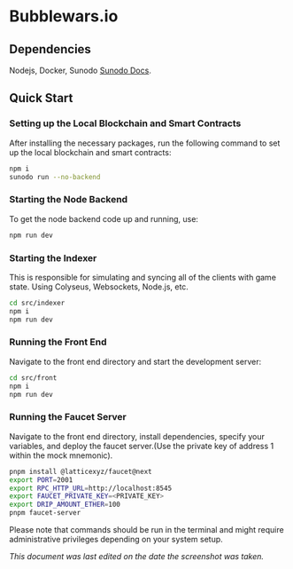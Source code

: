 # Bubblewars.io

## Dependencies

Nodejs, Docker, Sunodo [Sunodo Docs](https://docs.sunodo.io/guide/introduction/installing).

## Quick Start

### Setting up the Local Blockchain and Smart Contracts

After installing the necessary packages, run the following command to set up the local blockchain and smart contracts:

```bash
npm i
sunodo run --no-backend
```

### Starting the Node Backend

To get the node backend code up and running, use:

```bash
npm run dev
```

### Starting the Indexer

This is responsible for simulating and syncing all of the clients with game state. Using Colyseus, Websockets, Node.js, etc.

```bash
cd src/indexer
npm i
npm run dev
```

### Running the Front End

Navigate to the front end directory and start the development server:

```bash
cd src/front
npm i
npm run dev
```

### Running the Faucet Server

Navigate to the front end directory, install dependencies, specify your variables, and deploy the faucet server.(Use the private key of address 1 within the mock mnemonic).

```bash
pnpm install @latticexyz/faucet@next
export PORT=2001
export RPC_HTTP_URL=http://localhost:8545
export FAUCET_PRIVATE_KEY=<PRIVATE_KEY>
export DRIP_AMOUNT_ETHER=100
pnpm faucet-server
```

Please note that commands should be run in the terminal and might require administrative privileges depending on your system setup.

_This document was last edited on the date the screenshot was taken._
